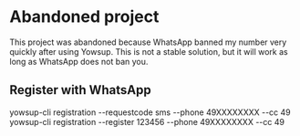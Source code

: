 # Abandoned project
This project was abandoned because WhatsApp banned my number very quickly after using Yowsup.
This is not a stable solution, but it will work as long as WhatsApp does not ban you.

## Register with WhatsApp
yowsup-cli registration --requestcode sms --phone 49XXXXXXXX --cc 49
yowsup-cli registration --register 123456 --phone 49XXXXXXXX --cc 49  
